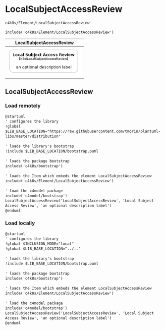 # LocalSubjectAccessReview


```text
c4k8s/Element/LocalSubjectAccessReview
```

```text
include('c4k8s/Element/LocalSubjectAccessReview')
```



| LocalSubjectAccessReview |
| :---: |
| ![illustration for LocalSubjectAccessReview](../../c4k8s/Element/LocalSubjectAccessReview.Local.png) |




## LocalSubjectAccessReview

### Load remotely
```plantuml
@startuml
' configures the library
!global $LIB_BASE_LOCATION="https://raw.githubusercontent.com/tmorin/plantuml-libs/master/distribution"

' loads the library's bootstrap
!include $LIB_BASE_LOCATION/bootstrap.puml

' loads the package bootstrap
include('c4k8s/bootstrap')

' loads the Item which embeds the element LocalSubjectAccessReview
include('c4k8s/Element/LocalSubjectAccessReview')

' load the c4model package
include('c4model/bootstrap')
LocalSubjectAccessReview('LocalSubjectAccessReview', 'Local Subject Access Review', 'an optional description label')
@enduml
```

### Load locally
```plantuml
@startuml
' configures the library
!global $INCLUSION_MODE="local"
!global $LIB_BASE_LOCATION="../.."

' loads the library's bootstrap
!include $LIB_BASE_LOCATION/bootstrap.puml

' loads the package bootstrap
include('c4k8s/bootstrap')

' loads the Item which embeds the element LocalSubjectAccessReview
include('c4k8s/Element/LocalSubjectAccessReview')

' load the c4model package
include('c4model/bootstrap')
LocalSubjectAccessReview('LocalSubjectAccessReview', 'Local Subject Access Review', 'an optional description label')
@enduml
```

